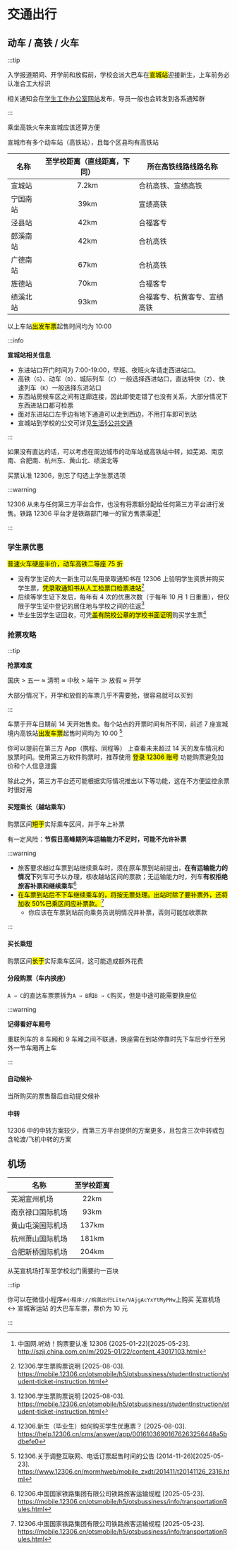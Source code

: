 # 交通出行

## 动车 / 高铁 / 火车

:::tip

入学报道期间、开学前和放假前，学校会派大巴车在<mark>宣城站</mark>迎接新生，上车前务必认准合工大标识

相关通知会在[学生工作办公室网站](https://xgzx.hfut.edu.cn/689/list.htm)发布，导员一般也会转发到各系通知群

:::

乘坐高铁火车来宣城应该还算方便

宣城市有多个动车站（高铁站），且每个区县均有高铁站

| 名称     | 至学校距离（直线距离，下同） | 所在高铁线路线路名称         |
| -------- | :--------------------------: | ---------------------------- |
| 宣城站   |            7.2km             | 合杭高铁、宣绩高铁           |
| 宁国南站 |             39km             | 宣绩高铁                     |
| 泾县站   |             42km             | 合福客专                     |
| 郎溪南站 |             42km             | 合杭高铁                     |
| 广德南站 |             67km             | 合杭高铁                     |
| 旌德站   |             70km             | 合福客专                     |
| 绩溪北站 |             93km             | 合福客专、杭黄客专、宣绩高铁 |

以上车站<mark>出发车票</mark>起售时间均为 10:00

:::info

**宣城站相关信息**

- 东进站口开门时间为 7:00-19:00，早班、夜班火车请走西进站口。
- 高铁（`G`）、动车（`D`）、城际列车（`C`）一般选择西进站口，直达特快（`Z`）、快速列车（`K`）一般选择东进站口
- 东西站房候车区之间有连廊连接，因此即使走错了也没有关系，大部分情况下东西进站口都可检票
- 面对东进站口左手边有地下通道可以走到西边，不用打车即可到达
- 宣城站到学校的公交可详见[生活§公共交通](../life/public_transportation)

:::

如果没有直达的话，可以考虑在周边城市的动车站或高铁站中转，如芜湖、南京南、合肥南、杭州东、黄山北、绩溪北等

买票认准 12306，别忘了勾选上学生票选项

:::warning

12306 从未与任何第三方平台合作，也没有将票额分配给任何第三方平台进行发售。铁路 12306 平台才是铁路部门唯一的官方售票渠道[^2]

:::

### 学生票优惠

<mark>普速火车硬座半价，动车高铁二等座 75 折</mark>

- 没有学生证的大一新生可以先用录取通知书在 12306 上验明学生资质并购买学生票，<mark>凭录取通知书从人工检票口检票进站</mark>[^5]
- 后续等学生证下发后，每年有 4 次的优惠次数（于每年 10 月 1 日重置），但仅限于学生证中登记的居住地与学校之间的往返[^5]
- 毕业生因学生证回收，可凭<mark>盖有院校公章的学校书面证明</mark>购买学生票[^4]

### 抢票攻略

:::tip

**抢票难度**

国庆 > 五一 ≈ 清明 ≈ 中秋 > 端午 ≫ 放假 ≈ 开学

大部分情况下，开学和放假的车票几乎不需要抢，很容易就可以买到

:::

车票于开车日期前 14 天开始售卖。每个站点的开票时间有所不同，前述 7 座宣城境内高铁站<mark>出发车票</mark>起售时间均为 10:00 [^1]

你可以提前在第三方 App（携程、同程等） 上查看未来超过 14 天的发车情况和放票时间。使用第三方软件购票时，推荐使用 <mark>登录 12306 账号</mark> 功能购票避免加价和个人信息泄露

除此之外，第三方平台还可能根据实际情况推出以下等功能，这在不方便监控余票时很好用

#### 买短乘长（越站乘车）

购票区间<mark>短于</mark>实际乘车区间，并于车上补票

有一定风险：**节假日高峰期列车运输能力不足时，可能不允许补票**

:::warning

- 旅客要求越过车票到站继续乘车时，须在原车票到站前提出，**在有运输能力的情况下**列车可予以办理，核收越站区间的票款；无运输能力时，列车**有权拒绝旅客补票和继续乘车**[^3]
- <mark>在车票到站后不下车继续乘车的，将按无票处理。出站时除了要补票外，还将加收 50%已乘区间应补票款。</mark>[^3]
  - 你应该在车票到站前向乘务员说明情况并补票，否则可能加收票款

:::

#### 买长乘短

购票区间<mark>长于</mark>实际乘车区间，这可能造成额外花费

#### 分段购票（车内换座）

`A → C`的直达车票票拆为`A → B`和`B → C`购买，但是中途可能需要换座位

:::warning

**记得看好车厢号**

重联列车的 8 车厢和 9 车厢之间不联通，换座需在到站停靠时先下车后步行至另外一节车厢再上车

:::

#### 自动候补

当所购买的票售罄后自动提交候补

#### 中转

12306 中的中转方案较少，而第三方平台提供的方案更多，且包含三次中转或包含轮渡/飞机中转的方案

## 机场

| 名称             | 至学校距离 |
| ---------------- | :--------: |
| 芜湖宣州机场     |    22km    |
| 南京禄口国际机场 |    93km    |
| 黄山屯溪国际机场 |   137km    |
| 杭州萧山国际机场 |   181km    |
| 合肥新桥国际机场 |   204km    |

从芜宣机场打车至学校北门需要约一百块

:::tip

你可以在微信小程序`#小程序://皖美出行Lite/VAjgAcYxYtMyPHw`上购买 芜宣机场 ↔ 宣城客运站 的大巴车车票，票价为 10 元

:::

[^1]:
    12306.关于调整互联网、电话订票起售时间的公告 (2014-11-26)\[2025-05-23].  
    <https://www.12306.cn/mormhweb/mobile_zxdt/201411/t20141126_2316.html>

[^2]:
    中国网.听劝！购票要认准 12306 (2025-01-22)\[2025-05-23].  
    <http://szjj.china.com.cn/m/2025-01/22/content_43017103.html>

[^3]:
    12306.中国国家铁路集团有限公司铁路旅客运输规程 \[2025-05-23].  
    <https://mobile.12306.cn/otsmobile/h5/otsbussiness/info/transportationRules.html>

[^4]:
    12306.新生（毕业生）如何购买学生优惠票？ \[2025-08-03].  
    <https://help.12306.cn/cms/answer/app/00161036901676263256448a5bdbefe0>

[^5]:
    12306.学生票购票说明 \[2025-08-03].  
    <https://mobile.12306.cn/otsmobile/h5/otsbussiness/studentInstruction/student-ticket-instruction.html>
